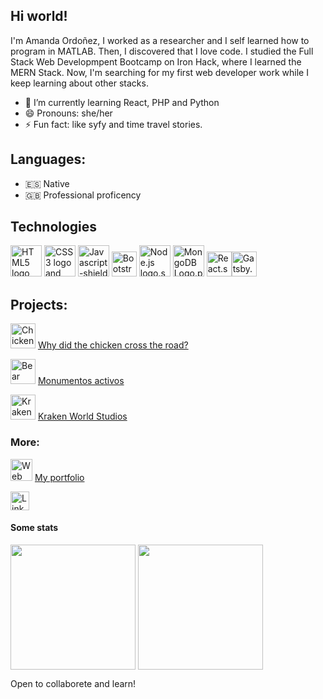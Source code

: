 ## Hi world!
I'm Amanda Ordoñez, I worked as a researcher and I self learned how to program in MATLAB. Then, I discovered that I love code. I studied the Full Stack Web Developmpent Bootcamp on Iron Hack, where I learned the MERN Stack. Now, I'm searching for my first web developer work while I keep learning about other stacks.


- 🌱 I’m currently learning React, PHP and Python
- 😄 Pronouns: she/her
- ⚡ Fun fact: like syfy and time travel stories. 


## Languages:

- :es: Native
- :gb: Professional proficency

## Technologies
<img src="https://upload.wikimedia.org/wikipedia/commons/thumb/6/61/HTML5_logo_and_wordmark.svg/1200px-HTML5_logo_and_wordmark.svg.png" alt="HTML5 logo and wordmark.svg" height=50px> <img src="https://upload.wikimedia.org/wikipedia/commons/thumb/d/d5/CSS3_logo_and_wordmark.svg/1200px-CSS3_logo_and_wordmark.svg.png" alt="CSS3 logo and wordmark.svg" height=50px>  <img src="https://upload.wikimedia.org/wikipedia/commons/thumb/d/d4/Javascript-shield.svg/256px-Javascript-shield.svg.png" alt="Javascript-shield" height=50px> <img src="https://upload.wikimedia.org/wikipedia/commons/thumb/b/b2/Bootstrap_logo.svg/1200px-Bootstrap_logo.svg.png" alt="Bootstrap logo.svg" height=40px> <img src="https://upload.wikimedia.org/wikipedia/commons/thumb/d/d9/Node.js_logo.svg/1200px-Node.js_logo.svg.png" alt="Node.js logo.svg" height=50px> <img src="https://upload.wikimedia.org/wikipedia/commons/thumb/e/eb/MongoDB_Logo.png/1200px-MongoDB_Logo.png" alt="MongoDB Logo.png" height=50px> <img src="https://upload.wikimedia.org/wikipedia/commons/thumb/4/47/React.svg/1200px-React.svg.png" alt="React.svg" height=40px><img src="https://www.gatsbyjs.com/Gatsby-Monogram.svg" alt="Gatsby.svg" height=40px>

## Projects:

<img src="https://www.flaticon.es/svg/static/icons/svg/3069/3069262.svg" alt="Chicken" height=40px> [Why did the chicken cross the road?](https://amanda-oc8.github.io/Why-did-the-chicken-cross-the-road/)

<img src="https://www.flaticon.es/svg/vstatic/svg/25/25870.svg?token=exp=1619429546~hmac=a571bcd372488c690d03d22d6195c488" alt="Bear and arbutus" height=40px> [Monumentos activos](https://monumentos-activos.herokuapp.com/)

<img src="https://www.flaticon.es/svg/static/icons/svg/2534/2534513.svg" alt="Kraken" height=40px> [Kraken World Studios](https://github.com/Amanda-OC8/kraken2)



### More:
<img src="https://www.flaticon.com/svg/vstatic/svg/3999/3999864.svg?token=exp=1619430121~hmac=2f10a307b0c2f68dd3254d408c0ae16b" alt="Web Portfolio" height=35px> [My portfolio](https://amanda-portfolio.netlify.app/)

<a href="https://www.linkedin.com/in/amanda-ordonez-cencerrado/"><img src="https://upload.wikimedia.org/wikipedia/commons/thumb/0/01/LinkedIn_Logo.svg/1200px-LinkedIn_Logo.svg.png" alt="LinkedIn Logo.svg" height=30px></a>



#### Some stats 
<img align="center" src="https://github-readme-stats.vercel.app/api/?username=Amanda-OC8"  height=200px/> <img align="center" src="https://github-readme-stats.vercel.app/api/top-langs/?username=Amanda-OC8&langs_count=4" height=200px/>
  
Open to collaborete and learn!

<!--
**Amanda-OC8/Amanda-OC8** is a ✨ _special_ ✨ repository because its `README.md` (this file) appears on your GitHub profile.

Here are some ideas to get you started:



- 👯 I’m looking to collaborate on ...

- 💬 Ask me about ...


- ⚡ Fun fact: ...
-->
